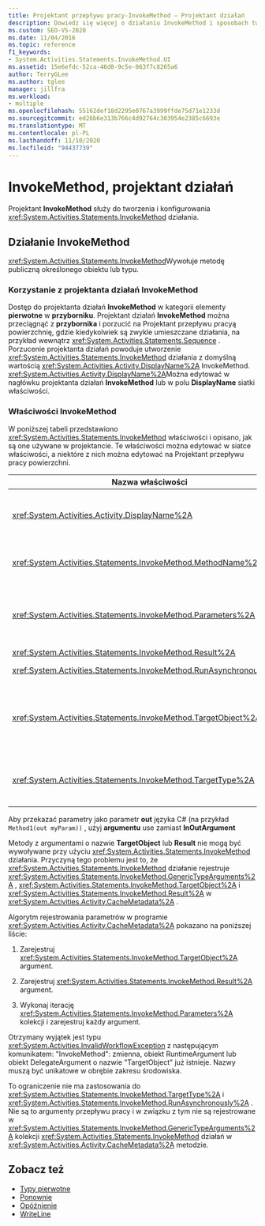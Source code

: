 ```yaml
---
title: Projektant przepływu pracy-InvokeMethod — Projektant działań
description: Dowiedz się więcej o działaniu InvokeMethod i sposobach tworzenia i konfigurowania działania InvokeMethod przy użyciu projektanta działań InvokeMethod.
ms.custom: SEO-VS-2020
ms.date: 11/04/2016
ms.topic: reference
f1_keywords:
- System.Activities.Statements.InvokeMethod.UI
ms.assetid: 15e6efdc-52ca-46d8-9c5e-063f7c8265a6
author: TerryGLee
ms.author: tglee
manager: jillfra
ms.workload:
- multiple
ms.openlocfilehash: 55162def18d2295e0767a3999ffde75d71e1233d
ms.sourcegitcommit: ed26b6e313b766c4d92764c303954e2385c6693e
ms.translationtype: MT
ms.contentlocale: pl-PL
ms.lasthandoff: 11/10/2020
ms.locfileid: "94437739"
---
```

# <a name="invokemethod-activity-designer"></a>InvokeMethod, projektant działań

Projektant **InvokeMethod** służy do tworzenia i konfigurowania <xref:System.Activities.Statements.InvokeMethod> działania.

## <a name="the-invokemethod-activity"></a>Działanie InvokeMethod

<xref:System.Activities.Statements.InvokeMethod>Wywołuje metodę publiczną określonego obiektu lub typu.

### <a name="use-the-invokemethod-activity-designer"></a>Korzystanie z projektanta działań InvokeMethod

Dostęp do projektanta działań **InvokeMethod** w kategorii elementy **pierwotne** w **przyborniku**. Projektant działań **InvokeMethod** można przeciągnąć z **przybornika** i porzucić na Projektant przepływu pracyą powierzchnię, gdzie kiedykolwiek są zwykle umieszczane działania, na przykład wewnątrz <xref:System.Activities.Statements.Sequence> . Porzucenie projektanta działań powoduje utworzenie <xref:System.Activities.Statements.InvokeMethod> działania z domyślną wartością <xref:System.Activities.Activity.DisplayName%2A> InvokeMethod. <xref:System.Activities.Activity.DisplayName%2A>Można edytować w nagłówku projektanta działań **InvokeMethod** lub w polu **DisplayName** siatki właściwości.

### <a name="the-invokemethod-properties"></a>Właściwości InvokeMethod

W poniższej tabeli przedstawiono <xref:System.Activities.Statements.InvokeMethod> właściwości i opisano, jak są one używane w projektancie. Te właściwości można edytować w siatce właściwości, a niektóre z nich można edytować na Projektant przepływu pracy powierzchni.

|Nazwa właściwości|Wymagany|Użycie|
|-|--------------|-|
|<xref:System.Activities.Activity.DisplayName%2A>|Fałsz|Przyjazna nazwa <xref:System.Activities.Statements.InvokeMethod> działania. Wartość domyślna to InvokeMethod.<br /><br /> Chociaż <xref:System.Activities.Activity.DisplayName%2A> nie jest to ściśle wymagane, najlepiej użyć jednej z nich.|
|<xref:System.Activities.Statements.InvokeMethod.MethodName%2A>|Prawda|Nazwa metody, która ma zostać wywołana, gdy działanie jest wykonywane. Wywoływana metoda musi być zadeklarowana jako **publiczna**. Tę właściwość można edytować na powierzchni projektanta i jest obowiązkowe.|
|<xref:System.Activities.Statements.InvokeMethod.Parameters%2A>|Fałsz|Kolekcja parametrów wywoływanej metody. Parametry należy dodać do kolekcji w takiej samej kolejności, w jakiej występują w podpisie metody. Aby wyświetlić okno dialogowe **parametrów** , w którym można ustawić tę właściwość, kliknij przycisk wielokropka w polu **Parametry** siatki właściwości. Kliknij przycisk **Utwórz argument** , aby dodać parametry.|
|<xref:System.Activities.Statements.InvokeMethod.Result%2A>|Fałsz|Wartość zwracana wywołania metody.|
|<xref:System.Activities.Statements.InvokeMethod.RunAsynchronously%2A>|Prawda|Określa, czy metoda jest wywoływana asynchronicznie. Wartość domyślna to **false**.|
|<xref:System.Activities.Statements.InvokeMethod.TargetObject%2A>|Fałsz|Obiekt, który zawiera metodę do wywołania. Tę właściwość można edytować na powierzchni projektanta.<br /><br /> Wymagany jest parametr <xref:System.Activities.Statements.InvokeMethod.TargetObject%2A> lub <xref:System.Activities.Statements.InvokeMethod.TargetType%2A> .|
|<xref:System.Activities.Statements.InvokeMethod.TargetType%2A>|Fałsz|Typ <xref:System.Activities.Statements.InvokeMethod.TargetObject%2A> . Tę właściwość można edytować na powierzchni projektanta. Tę właściwość należy ustawić tylko wtedy, gdy wywoływana metoda jest statyczna.|

Aby przekazać parametry jako parametr **out** języka C# (na przykład `Method1(out myParam))` , użyj **argumentu** use zamiast **InOutArgument**

Metody z argumentami o nazwie **TargetObject** lub **Result** nie mogą być wywoływane przy użyciu <xref:System.Activities.Statements.InvokeMethod> działania. Przyczyną tego problemu jest to, że <xref:System.Activities.Statements.InvokeMethod> działanie rejestruje <xref:System.Activities.Statements.InvokeMethod.GenericTypeArguments%2A> , <xref:System.Activities.Statements.InvokeMethod.TargetObject%2A> i <xref:System.Activities.Statements.InvokeMethod.Result%2A> w <xref:System.Activities.Activity.CacheMetadata%2A> .

Algorytm rejestrowania parametrów w programie <xref:System.Activities.Activity.CacheMetadata%2A> pokazano na poniższej liście:

1. Zarejestruj <xref:System.Activities.Statements.InvokeMethod.TargetObject%2A> argument.

2. Zarejestruj <xref:System.Activities.Statements.InvokeMethod.Result%2A> argument.

3. Wykonaj iterację <xref:System.Activities.Statements.InvokeMethod.Parameters%2A> kolekcji i zarejestruj każdy argument.

Otrzymany wyjątek jest typu <xref:System.Activities.InvalidWorkflowException> z następującym komunikatem: "InvokeMethod": zmienna, obiekt RuntimeArgument lub obiekt DelegateArgument o nazwie "TargetObject" już istnieje. Nazwy muszą być unikatowe w obrębie zakresu środowiska.

To ograniczenie nie ma zastosowania do <xref:System.Activities.Statements.InvokeMethod.TargetType%2A> i <xref:System.Activities.Statements.InvokeMethod.RunAsynchronously%2A> . Nie są to argumenty przepływu pracy i w związku z tym nie są rejestrowane w <xref:System.Activities.Statements.InvokeMethod.GenericTypeArguments%2A> kolekcji <xref:System.Activities.Statements.InvokeMethod> działań w <xref:System.Activities.Activity.CacheMetadata%2A> metodzie.

## <a name="see-also"></a>Zobacz też

- [Typy pierwotne](../workflow-designer/primitives-activity-designers.md)
- [Ponownie](../workflow-designer/assign-activity-designer.md)
- [Opóźnienie](../workflow-designer/delay-activity-designer.md)
- [WriteLine](../workflow-designer/writeline-activity-designer.md)

